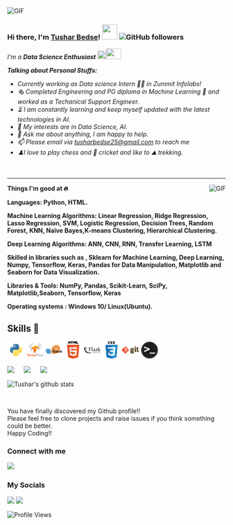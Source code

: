 
<img alt="GIF" height= 200 src="https://user-images.githubusercontent.com/22797857/90096298-b90f4b00-dd54-11ea-9a31-00ad53f8ec04.gif" />


### Hi there, I'm [Tushar Bedse]()! <img src="https://raw.githubusercontent.com/TheDudeThatCode/TheDudeThatCode/master/Assets/Hi.gif" width=35 height=35> ![GitHub followers](https://img.shields.io/github/followers/darknightush?style=social)

<p>
  <em>
    I'm a <b>Data Science Enthusiast</b> <img src="https://raw.githubusercontent.com/TheDudeThatCode/TheDudeThatCode/master/Assets/Medal.gif" width=20 height=20><img src="https://raw.githubusercontent.com/TheDudeThatCode/TheDudeThatCode/master/Assets/Developer.gif" width=35 height=25> 
  </em>
 </p>


<em>

**Talking about Personal Stuffs:**
- Currently working as Data science Intern 👨‍💻 in Zummit Infolabs!
- 🗞️ Completed Engineering and PG diploma in Machine Learning 🤖 and worked as a Techanical Support Engineer.
- ⏳ I am constantly learning and keep myself updated with the latest technologies in AI.
- 🤔 My interests are in Data Science, AI.
- 💬 Ask me about anything, I am happy to help.
- 📫 Please email via tusharbedse25@gmail.com to reach me
- ♟️I love to play chess and 🏏 cricket and like to ⛰️ trekking.

<br/>
</em>

<hr>
<div>
<p>
<img align="right" alt="GIF" src="https://media.giphy.com/media/L8K62iTDkzGX6/giphy.gif" />

**Things I'm good at :fire:**

**Languages: Python, HTML.**

**Machine Learning Algorithms: Linear Regression,
Ridge Regression, Lasso Regression, SVM, Logistic
Regression, Decision Trees, Random Forest, KNN,
Naïve Bayes,K-means Clustering, Hierarchical
Clustering.**
  
**Deep Learning Algorithms: ANN, CNN, RNN, Transfer Learning, LSTM**

**Skilled in libraries such as , Sklearn for Machine Learning, Deep Learning, Numpy, Tensorflow, Keras, Pandas
for Data Manipulation, Matplotlib and Seaborn for Data
Visualization.**

**Libraries & Tools: NumPy, Pandas, Scikit-Learn, SciPy, Matplotlib,Seaborn, Tensorflow, Keras**

**Operating systems : Windows 10/ Linux(Ubuntu).**
</p>
</div>

## Skills 🚀 

<code><img height="40" src="https://raw.githubusercontent.com/github/explore/80688e429a7d4ef2fca1e82350fe8e3517d3494d/topics/python/python.png" title="python"></code>
<code><img height="40" src="https://raw.githubusercontent.com/github/explore/80688e429a7d4ef2fca1e82350fe8e3517d3494d/topics/tensorflow/tensorflow.png" title="tensorflow"></code>
<code><img height="40" src="https://raw.githubusercontent.com/github/explore/80688e429a7d4ef2fca1e82350fe8e3517d3494d/topics/scikit-learn/scikit-learn.png" title="sklearn"></code>
<code><img height="40" src="https://raw.githubusercontent.com/github/explore/80688e429a7d4ef2fca1e82350fe8e3517d3494d/topics/html/html.png" title="html"></code>
<code><img height="40" src="https://raw.githubusercontent.com/github/explore/80688e429a7d4ef2fca1e82350fe8e3517d3494d/topics/flask/flask.png" title="flask"></code>
<code><img height="40" src="https://raw.githubusercontent.com/github/explore/80688e429a7d4ef2fca1e82350fe8e3517d3494d/topics/css/css.png" title="css"></code>
<code><img height="40" src="https://raw.githubusercontent.com/github/explore/80688e429a7d4ef2fca1e82350fe8e3517d3494d/topics/git/git.png" title="git"></code>
<code><img height="40" src="https://raw.githubusercontent.com/github/explore/80688e429a7d4ef2fca1e82350fe8e3517d3494d/topics/terminal/terminal.png" title="terminal"></code>


[![](https://img.shields.io/badge/Python-3776AB?style=for-the-badge&logo=python&logoColor=white)](#) &emsp;
[![](https://img.shields.io/badge/Heroku-430098?style=for-the-badge&logo=heroku&logoColor=white)](#) &emsp;
[![](https://img.shields.io/badge/Linux-00000F?style=for-the-badge&logo=linux&logoColor=white)](#) &emsp;

![Tushar's github stats](https://github-readme-stats.vercel.app/api?username=darknightush&show_icons=true&hide_border=true)

<br/>

You have finally discovered my Github profile!!
<br/>
Please feel free to clone projects and raise issues if you think something could be better.
<br/>
Happy Coding!!

### Connect with me
[<img target="_blank" src="https://img.icons8.com/bubbles/100/000000/secured-letter.png">](mailto:tusharbedse25@gmail.com)


### My Socials

[<img target="_blank" src="https://img.icons8.com/bubbles/100/000000/linkedin.png">](https://www.linkedin.com/in/tushar-b-114116131/)  [<img target="_blank" src="https://img.icons8.com/bubbles/100/000000/github.png">](https://github.com/darknightush) 

![Profile Views](https://komarev.com/ghpvc/?username=darknightush&style=flat-square)

```python

```
